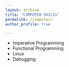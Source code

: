 ```yaml
---
layout: archive
title: "COMPUTER SKILSS"
permalink: /computer/
author_profile: true

---
```


* Imperative Programming
* Functional Programming
* Linux
* Debugging
